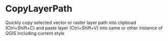 # CopyLayerPath
Quickly copy selected vector or raster layer path into clipboad (Ctrl+Shift+C) and paste layer (Ctrl+Shift+V) into same or other instance of QGIS including current style
